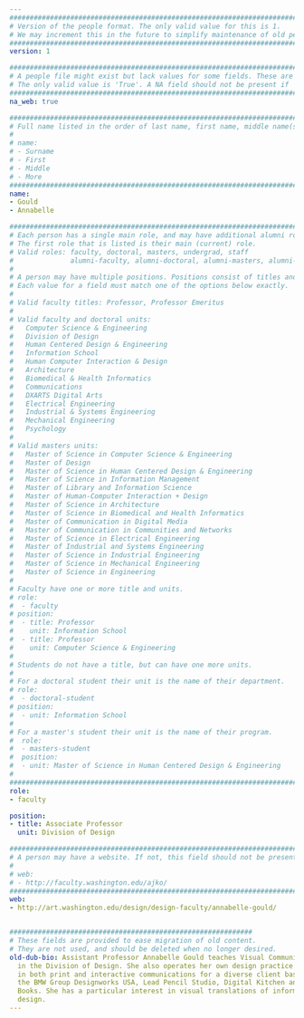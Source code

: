 ```yaml
---
################################################################################
# Version of the people format. The only valid value for this is 1. 
# We may increment this in the future to simplify maintenance of old people.
################################################################################
version: 1

################################################################################
# A people file might exist but lack values for some fields. These are 'NA'. 
# The only valid value is 'True'. A NA field should not be present if 'False'.
################################################################################
na_web: true

################################################################################
# Full name listed in the order of last name, first name, middle name(s).
#
# name: 
# - Surname
# - First
# - Middle
# - More
################################################################################
name:
- Gould
- Annabelle

################################################################################
# Each person has a single main role, and may have additional alumni roles.
# The first role that is listed is their main (current) role.
# Valid roles: faculty, doctoral, masters, undergrad, staff
#              alumni-faculty, alumni-doctoral, alumni-masters, alumni-undergrad
#
# A person may have multiple positions. Positions consist of titles and units.
# Each value for a field must match one of the options below exactly.
#
# Valid faculty titles: Professor, Professor Emeritus
#
# Valid faculty and doctoral units:
#   Computer Science & Engineering
#   Division of Design
#   Human Centered Design & Engineering
#   Information School
#   Human Computer Interaction & Design
#   Architecture
#   Biomedical & Health Informatics
#   Communications
#   DXARTS Digital Arts
#   Electrical Engineering
#   Industrial & Systems Engineering
#   Mechanical Engineering
#   Psychology
# 
# Valid masters units:
#   Master of Science in Computer Science & Engineering
#   Master of Design
#   Master of Science in Human Centered Design & Engineering
#   Master of Science in Information Management
#   Master of Library and Information Science
#   Master of Human-Computer Interaction + Design
#   Master of Science in Architecture
#   Master of Science in Biomedical and Health Informatics
#   Master of Communication in Digital Media
#   Master of Communication in Communities and Networks
#   Master of Science in Electrical Engineering
#   Master of Industrial and Systems Engineering
#   Master of Science in Industrial Engineering
#   Master of Science in Mechanical Engineering
#   Master of Science in Engineering
#
# Faculty have one or more title and units.
# role:
#  - faculty
# position:
#  - title: Professor
#    unit: Information School
#  - title: Professor
#    unit: Computer Science & Engineering
# 
# Students do not have a title, but can have one more units.
#
# For a doctoral student their unit is the name of their department.
# role:
#  - doctoral-student
# position:
#  - unit: Information School
#
# For a master's student their unit is the name of their program.
#  role:
#  - masters-student
#  position:
#  - unit: Master of Science in Human Centered Design & Engineering
#
################################################################################
role:
- faculty

position:
- title: Associate Professor
  unit: Division of Design

################################################################################
# A person may have a website. If not, this field should not be present.
#
# web:
# - http://faculty.washington.edu/ajko/
################################################################################
web:
- http://art.washington.edu/design/design-faculty/annabelle-gould/


############################################################
# These fields are provided to ease migration of old content.
# They are not used, and should be deleted when no longer desired.
old-dub-bio: Assistant Professor Annabelle Gould teaches Visual Communication Design
  in the Division of Design. She also operates her own design practice that specializes
  in both print and interactive communications for a diverse client base, including
  the BMW Group Designworks USA, Lead Pencil Studio, Digital Kitchen and Chronicle
  Books. She has a particular interest in visual translations of information and publication
  design.
---
```

